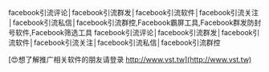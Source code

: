 facebook引流评论│facebook引流群发│facebook引流软件│facebook引流关注│facebook引流私信│facebook引流群控,Facebook霸屏工具,Facebook群发防封号软件,Facebook筛选工具
facebook引流评论│facebook引流群发│facebook引流软件│facebook引流关注│facebook引流私信│facebook引流群控

[😍想了解推广相关软件的朋友请登录 http://www.vst.tw](http://www.vst.tw)



